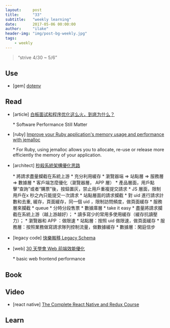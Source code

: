 ```yaml
---
layout:     post
title:      "33"
subtitle:   "weekly learning"
date:       2017-05-06 00:00:00
author:     "ilake"
header-img: "img/post-bg-weekly.jpg"
tags:
    - weekly
---
```

> “strive 4/30 ~ 5/6”

## Use

* <p>[gem] <a href="https://github.com/bkeepers/dotenv">dotenv</a></p>

## Read

* <p>[article] <a href="http://mp.weixin.qq.com/s?__biz=MzIzNTI2MDczMQ%3D%3D&mid=2247483989&idx=1&sn=361e927eafe6b153f58894780ab33759&chksm=e8e89c01df9f1517b4084ee0da09965891f79b9f6a2c85ea3b4af71aedde4ee020a4f31d6073&scene=21&utm_content=buffera8dd6&utm_medium=social&utm_source=facebook.com&utm_campaign=buffer#wechat_redirect">白板面试和程序优化这么火，到底为什么？</a></p>
  * Software Performance Still Matter

* <p>[ruby] <a href="https://www.levups.com/en/blog/2017/optimize_ruby_memory_usage_jemalloc_heroku_scalingo.html">Improve your Ruby application's memory usage and performance with jemalloc</a></p>
  * For Ruby, using jemalloc allows you to allocate, re-use or release more efficiently the memory of your application.

* <p>[architect] <a href="http://mp.weixin.qq.com/s?__biz=MjM5ODYxMDA5OQ==&mid=2651959391&idx=1&sn=fb28fd5e5f0895ddb167406d8a735548&scene=21#wechat_redirect">秒殺系統架構優化思路</a></p>
  * 將請求盡量攔截在系統上游
  * 充分利用緩存
  * 瀏覽器端 => 站點層 => 服務層 => 數據層
  * 客戶端怎麼優化（瀏覽器層， APP 層）
    * 產品層面，用戶點擊“查詢”或者“購票”後，按鈕置灰，禁止用戶重複提交請求
    * JS 層面，限制用戶在x 秒之內只能提交一次請求
  * 站點層面的請求攔截
    * 對 uid 進行請求計數和去重, 緩存，頁面緩存，同一個 uid ，限制訪問頻度，做頁面緩存
  * 服務層來攔截
    * queue
    * 分時分段售票
  * 數據庫層
    * take it easy
  * 盡量將請求攔截在系統上游（越上游越好）；
  * 讀多寫少的常用多使用緩存（緩存抗讀壓力）；
  * 瀏覽器和 APP ：做限速
  * 站點層：按照 uid 做限速，做頁面緩存
  * 服務層：按照業務做寫請求隊列控制流量，做數據緩存
  * 數據層：閑庭信步

* <p>[legacy code] <a href="http://blog.mz026.rocks/20170501/migrate-legacy-schema">快樂搬移 Legacy Schema</a></p>

* <p>[web] <a href="http://blog.cgmlife.net/posts/2014/11/30/ironman-seventh-it-states-help-30-days-to-learn-web-front-end-performance-optimization">30 天學會 Web 前端效能優化</a></p>
  * basic web frontend performance

## Book

## Video

* <p>[react native] <a href="https://www.udemy.com/the-complete-react-native-and-redux-course/learn/v4/">The Complete React Native and Redux Course</a></p>

## Learn
